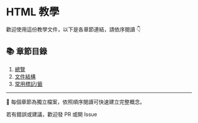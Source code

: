 # HTML 教學

歡迎使用這份教學文件，以下是各章節連結，請依序閱讀 👇

## 📚 章節目錄

1. [總覽](doc/01-Basic.md)
2. [文件結構](doc/02-First_HTML.md)
3. [常用標記/籤](doc/03-Common_Tags.md)

---

📌 每個章節為獨立檔案，依照順序閱讀可快速建立完整概念。

若有錯誤或建議，歡迎發 PR 或開 Issue 